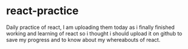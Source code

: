 # react-practice
Daily practice of react,
I am uploading them today as i finally finished working and learning of react so i thought i should upload it on github to save my progress and to know about my whereabouts of react.
